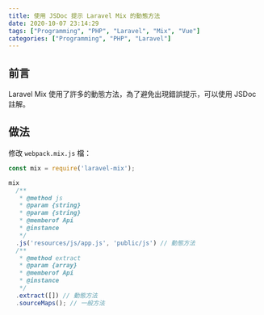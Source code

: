 ```yaml
---
title: 使用 JSDoc 提示 Laravel Mix 的動態方法
date: 2020-10-07 23:14:29
tags: ["Programming", "PHP", "Laravel", "Mix", "Vue"]
categories: ["Programming", "PHP", "Laravel"]
---
```


## 前言

Laravel Mix 使用了許多的動態方法，為了避免出現錯誤提示，可以使用 JSDoc 註解。

## 做法

修改 `webpack.mix.js` 檔：

```js
const mix = require('laravel-mix');

mix
  /**
   * @method js
   * @param {string}
   * @param {string}
   * @memberof Api
   * @instance
   */
  .js('resources/js/app.js', 'public/js') // 動態方法
  /**
   * @method extract
   * @param {array}
   * @memberof Api
   * @instance
   */
  .extract([]) // 動態方法
  .sourceMaps(); // 一般方法
```
